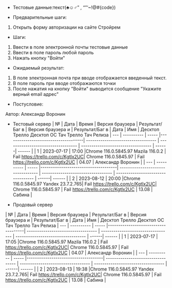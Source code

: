 * Тестовые данные:текст(♣☺♂” , “”‘~!@#$%^&*()?>,./\<][ /*<!–”", “${code})


* Предварительные шаги:
1. Открыть форму авторизации на сайте Стройрем


* Шаги:
1. Ввести в поле электронной почты тестовые данные
2. Ввести в поле пароль любой пароль
3. Нажать кнопку "Войти"


* Ожидаемый результат:
1. В поле электронная почта при вводе отображается введенный текст.
2. В поле пароль при вводе отображаются точки
3. После нажатия на кнопку "Войти" выводится сообщение "Укажите верный email адрес"

* Постусловие:

Автор: Александр Воронин


* Тестовый сервер 
|  №  | Дата       | Время |           Версия браузера           |        Результат/Баг в            |             Версия браузера и       |           Результат/Баг в          |  Дата  |  Имя   |
								          Десктоп		                   Трелло Десктоп		                        ОС Тач			                  Трелло Тач	          Релиза
| --- | ---------- | ----- |-------------------------------------| ---------------------------------- | ---------------------------------- | ---------------------------------- | ------| ------  |
| 1   | 2023-07-17 | 17:00 |Chrome 116.0.5845.97 Mazila 116.0.2  | Fail  https://trello.com/c/Kgtlx2UC| Chrome 116.0.5845.97               | Fail https://trello.com/c/Kgtlx2UC | 04.07 | Александр Воронин  |
| --- | ---------- | ----- |-------------------------------------| ---------------------------------- | ---------------------------------- | ---------------------------------- | ------| ------  |
| 2   | 2023-08-12 | 20:00 |Chrome 116.0.5845.97 Yandex 23.7.2.765| Fail https://trello.com/c/Kgtlx2UC| Chrome 116.0.5845.97               | Fail https://trello.com/c/Kgtlx2UC | 13.08 | Сабина  |


* Продовый сервер


|  №  | Дата       | Время |           Версия браузера           |        Результат/Баг в            |             Версия браузера и       |           Результат/Баг в          |  Дата  |  Имя   |
								          Десктоп		                   Трелло Десктоп		                        ОС Тач			                  Трелло Тач	          Релиза
| --- | ---------- | ----- |-------------------------------------| ---------------------------------- | ---------------------------------- | ---------------------------------- | ------| ------  |
| 1   | 2023-07-17 | 17:05 |Chrome 116.0.5845.97 Mazila 116.0.2  | Fail  https://trello.com/c/Kgtlx2UC| Chrome 116.0.5845.97               | Fail https://trello.com/c/Kgtlx2UC | 04.07 | Александр Воронин  |
| --- | ---------- | ----- |-------------------------------------| ---------------------------------- | ---------------------------------- | ---------------------------------- | ------| ------  |
| 2   | 2023-08-13 | 19:38 |Chrome 116.0.5845.97 Yandex 23.7.2.765| Fail https://trello.com/c/Kgtlx2UC| Chrome 116.0.5845.97               | Fail https://trello.com/c/Kgtlx2UC | 13.08 | Сабина  |


